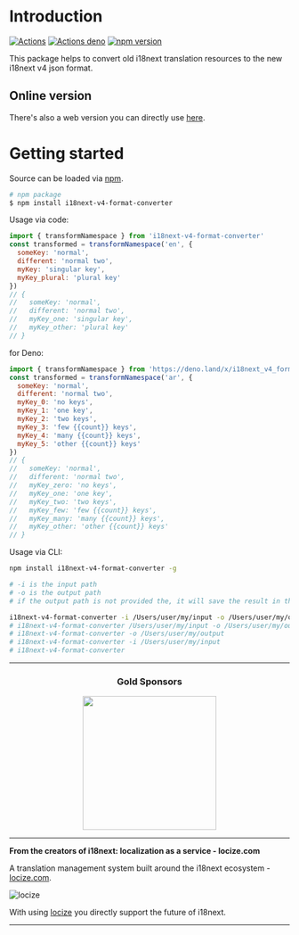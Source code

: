 # Introduction

[![Actions](https://github.com/i18next/i18next-v4-format-converter/workflows/node/badge.svg)](https://github.com/i18next/i18next-v4-format-converter/actions?query=workflow%3Anode)
[![Actions deno](https://github.com/i18next/i18next-v4-format-converter/workflows/deno/badge.svg)](https://github.com/i18next/i18next-v4-format-converter/actions?query=workflow%3Adeno)
[![npm version](https://img.shields.io/npm/v/i18next-v4-format-converter.svg?style=flat-square)](https://www.npmjs.com/package/i18next-v4-format-converter)

This package helps to convert old i18next translation resources to the new i18next v4 json format.

## Online version

There's also a web version you can directly use [here](https://i18next.github.io/i18next-v4-format-converter-web/).

# Getting started

Source can be loaded via [npm](https://www.npmjs.com/package/i18next-v4-format-converter).

```bash
# npm package
$ npm install i18next-v4-format-converter
```

Usage via code:

```js
import { transformNamespace } from 'i18next-v4-format-converter'
const transformed = transformNamespace('en', {
  someKey: 'normal',
  different: 'normal two',
  myKey: 'singular key',
  myKey_plural: 'plural key'
})
// {
//   someKey: 'normal',
//   different: 'normal two',
//   myKey_one: 'singular key',
//   myKey_other: 'plural key'
// }
```

for Deno:

```js
import { transformNamespace } from 'https://deno.land/x/i18next_v4_format_converter/index.js'
const transformed = transformNamespace('ar', {
  someKey: 'normal',
  different: 'normal two',
  myKey_0: 'no keys',
  myKey_1: 'one key',
  myKey_2: 'two keys',
  myKey_3: 'few {{count}} keys',
  myKey_4: 'many {{count}} keys',
  myKey_5: 'other {{count}} keys'
})
// {
//   someKey: 'normal',
//   different: 'normal two',
//   myKey_zero: 'no keys',
//   myKey_one: 'one key',
//   myKey_two: 'two keys',
//   myKey_few: 'few {{count}} keys',
//   myKey_many: 'many {{count}} keys',
//   myKey_other: 'other {{count}} keys'
// }
```

Usage via CLI:

```sh
npm install i18next-v4-format-converter -g

# -i is the input path
# -o is the output path
# if the output path is not provided the, it will save the result in the input path (replaces existing files)

i18next-v4-format-converter -i /Users/user/my/input -o /Users/user/my/output
# i18next-v4-format-converter /Users/user/my/input -o /Users/user/my/output
# i18next-v4-format-converter -o /Users/user/my/output
# i18next-v4-format-converter -i /Users/user/my/input
# i18next-v4-format-converter
```

---

<h3 align="center">Gold Sponsors</h3>

<p align="center">
  <a href="https://locize.com/" target="_blank">
    <img src="https://raw.githubusercontent.com/i18next/i18next/master/assets/locize_sponsor_240.gif" width="240px">
  </a>
</p>

---

**From the creators of i18next: localization as a service - locize.com**

A translation management system built around the i18next ecosystem - [locize.com](https://locize.com).

![locize](https://locize.com/img/ads/github_locize.png)

With using [locize](http://locize.com/?utm_source=react_i18next_readme&utm_medium=github) you directly support the future of i18next.

---

